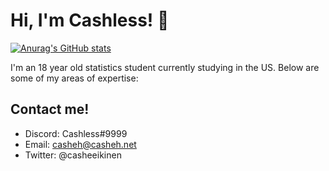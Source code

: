 # Hi, I'm Cashless! :wave: 
[![Anurag's GitHub stats](https://github-readme-stats.vercel.app/api?username=casheh)](https://github.com/anuraghazra/github-readme-stats)

I'm an 18 year old statistics student currently studying in the US. Below are some of my areas of expertise:

## Contact me!
* Discord: Cashless#9999
* Email: casheh@casheh.net
* Twitter: @casheeikinen
